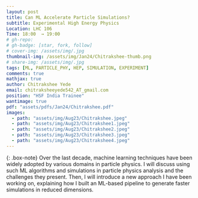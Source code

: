 ```yaml
---
layout: post
title: Can ML Accelerate Particle Simulations?
subtitle: Experimental High Energy Physics
Location: LHC 106
Time: 18:00  → 19:00
# gh-repo:
# gh-badge: [star, fork, follow]
# cover-img: /assets/img/.jpg
thumbnail-img: /assets/img/Jan24/Chitrakshee-thumb.png
# share-img: /assets/img/.jpg
tags: [ML, PARTICLE_PHY, HEP, SIMULATION, EXPERIMENT]
comments: true
mathjax: true
author: Chitrakshee Yede
email: chitraksheeyede542_AT_gmail.com
position: "HSF India Trainee"
wantimage: true
pdf: "assets/pdfs/Jan24/Chitrakshee.pdf"
images:
  - path: "assets/img/Aug23/Chitrakshee.jpeg"
  - path: "assets/img/Aug23/Chitrakshee1.jpeg"
  - path: "assets/img/Aug23/Chitrakshee2.jpeg"
  - path: "assets/img/Aug23/Chitrakshee3.jpeg"
  - path: "assets/img/Aug23/Chitrakshee4.jpeg"
---
```

{: .box-note}
Over the last decade, machine learning techniques have been widely adopted by various domains in particle physics. I will discuss using such ML algorithms and simulations in particle physics analysis and the challenges they present. Then, I will introduce a new approach I have been working on, explaining how I built an ML-based pipeline to generate faster simulations in reduced dimensions.